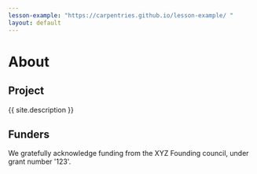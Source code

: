 ```yaml
---
lesson-example: "https://carpentries.github.io/lesson-example/ "
layout: default
---
```


# About

## Project
{{ site.description }}

## Funders
We gratefully acknowledge funding from the XYZ Founding council, under grant number '123'.

 
